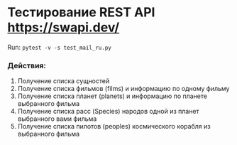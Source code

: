 # Тестирование REST API https://swapi.dev/

Run: `pytest -v -s test_mail_ru.py`

### Действия:
1. Получение списка сущностей
2. Получение списка фильмов (films) и информацию по одному фильму
3. Получение списка планет (planets) и информацию по планете выбранного
фильма
4. Получение списка расс (Species) народов одной из планет выбранного вами фильма
5. Получение списка пилотов (peoples) космического корабля из выбранного
фильма

